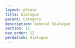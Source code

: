 ```yaml
---
layout: phrase
title: Dialogue
parent: Category
description: General Dialogue
section: 12
nav_order: 12
permalink: dialogue
---
```


